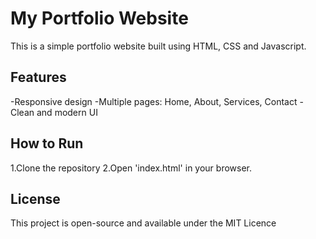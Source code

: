 # My Portfolio Website

This is a simple portfolio website built using HTML, CSS and Javascript.

## Features
-Responsive design
-Multiple pages: Home, About, Services, Contact
-Clean and modern UI

## How to Run
1.Clone the repository
2.Open 'index.html' in your browser.

## License
This project is open-source and available under the MIT Licence